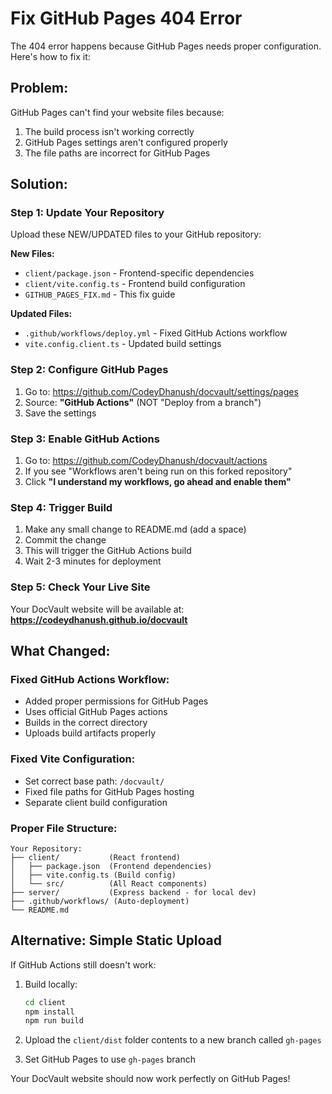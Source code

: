 # Fix GitHub Pages 404 Error

The 404 error happens because GitHub Pages needs proper configuration. Here's how to fix it:

## Problem: 
GitHub Pages can't find your website files because:
1. The build process isn't working correctly
2. GitHub Pages settings aren't configured properly
3. The file paths are incorrect for GitHub Pages

## Solution:

### Step 1: Update Your Repository
Upload these NEW/UPDATED files to your GitHub repository:

**New Files:**
- `client/package.json` - Frontend-specific dependencies
- `client/vite.config.ts` - Frontend build configuration  
- `GITHUB_PAGES_FIX.md` - This fix guide

**Updated Files:**
- `.github/workflows/deploy.yml` - Fixed GitHub Actions workflow
- `vite.config.client.ts` - Updated build settings

### Step 2: Configure GitHub Pages
1. Go to: https://github.com/CodeyDhanush/docvault/settings/pages
2. Source: **"GitHub Actions"** (NOT "Deploy from a branch")
3. Save the settings

### Step 3: Enable GitHub Actions
1. Go to: https://github.com/CodeyDhanush/docvault/actions
2. If you see "Workflows aren't being run on this forked repository"
3. Click **"I understand my workflows, go ahead and enable them"**

### Step 4: Trigger Build
1. Make any small change to README.md (add a space)
2. Commit the change
3. This will trigger the GitHub Actions build
4. Wait 2-3 minutes for deployment

### Step 5: Check Your Live Site
Your DocVault website will be available at:
**https://codeydhanush.github.io/docvault**

## What Changed:

### Fixed GitHub Actions Workflow:
- Added proper permissions for GitHub Pages
- Uses official GitHub Pages actions
- Builds in the correct directory
- Uploads build artifacts properly

### Fixed Vite Configuration:
- Set correct base path: `/docvault/`
- Fixed file paths for GitHub Pages hosting
- Separate client build configuration

### Proper File Structure:
```
Your Repository:
├── client/           (React frontend)
│   ├── package.json  (Frontend dependencies)
│   ├── vite.config.ts (Build config)
│   └── src/          (All React components)
├── server/           (Express backend - for local dev)
├── .github/workflows/ (Auto-deployment)
└── README.md
```

## Alternative: Simple Static Upload

If GitHub Actions still doesn't work:

1. Build locally:
   ```bash
   cd client
   npm install
   npm run build
   ```

2. Upload the `client/dist` folder contents to a new branch called `gh-pages`

3. Set GitHub Pages to use `gh-pages` branch

Your DocVault website should now work perfectly on GitHub Pages!